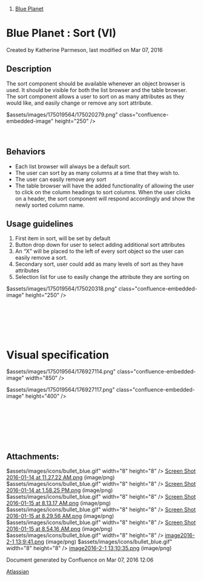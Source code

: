 1.  <span>[Blue Planet](index.html)</span>

<span id="title-text"> Blue Planet : Sort (VI) </span>
======================================================

Created by <span class="author"> Katherine Parmeson</span>, last modified on Mar 07, 2016

Description
-----------

The sort component should be available whenever an object browser is used. It should be visible for both the list browser and the table browser. The sort component allows a user to sort on as many attributes as they would like, and easily change or remove any sort attribute.

<span class="confluence-embedded-file-wrapper confluence-embedded-manual-size">$assets/images/175019564/175020279.png" class="confluence-embedded-image" height="250" /></span>

 

Behaviors
---------

-   Each list browser will always be a default sort.
-   The user can sort by as many columns at a time that they wish to.
-   The user can easily remove any sort
-   The table browser will have the added functionality of allowing the user to click on the column headings to sort columns. When the user clicks on a header, the sort component will respond accordingly and show the newly sorted column name.

Usage guidelines
----------------

1.  First item in sort, will be set by default
2.  Button drop down for user to select adding additional sort attributes
3.  An “X” will be placed to the left of every sort object so the user can easily remove a sort.
4.  Secondary sort, user could add as many levels of sort as they have attributes
5.  Selection list for use to easily change the attribute they are sorting on

<span class="confluence-embedded-file-wrapper confluence-embedded-manual-size">$assets/images/175019564/175020318.png" class="confluence-embedded-image" height="250" /></span>

 

 

 

Visual specification
====================

<span class="confluence-embedded-file-wrapper confluence-embedded-manual-size">$assets/images/175019564/176927114.png" class="confluence-embedded-image" width="850" /></span>

<span class="confluence-embedded-file-wrapper confluence-embedded-manual-size">$assets/images/175019564/176927117.png" class="confluence-embedded-image" height="400" /></span>

 
=

 

Attachments:
------------

$assets/images/icons/bullet_blue.gif" width="8" height="8" /> [Screen Shot 2016-01-14 at 11.27.22 AM.png](attachments/175019564/175019555.png) (image/png)
$assets/images/icons/bullet_blue.gif" width="8" height="8" /> [Screen Shot 2016-01-14 at 1.58.25 PM.png](attachments/175019564/175019579.png) (image/png)
$assets/images/icons/bullet_blue.gif" width="8" height="8" /> [Screen Shot 2016-01-15 at 8.13.17 AM.png](attachments/175019564/175020231.png) (image/png)
$assets/images/icons/bullet_blue.gif" width="8" height="8" /> [Screen Shot 2016-01-15 at 8.29.56 AM.png](attachments/175019564/175020279.png) (image/png)
$assets/images/icons/bullet_blue.gif" width="8" height="8" /> [Screen Shot 2016-01-15 at 8.54.16 AM.png](attachments/175019564/175020318.png) (image/png)
$assets/images/icons/bullet_blue.gif" width="8" height="8" /> [image2016-2-1 13:9:41.png](attachments/175019564/176927114.png) (image/png)
$assets/images/icons/bullet_blue.gif" width="8" height="8" /> [image2016-2-1 13:10:35.png](attachments/175019564/176927117.png) (image/png)

Document generated by Confluence on Mar 07, 2016 12:06

[Atlassian](http://www.atlassian.com/)


